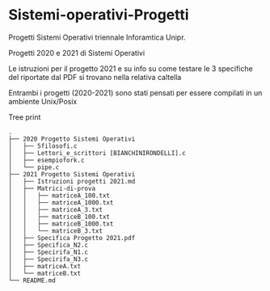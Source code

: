 # Sistemi-operativi-Progetti
Progetti Sistemi Operativi triennale Inforamtica Unipr.

Progetti 2020 e 2021 di Sistemi Operativi

Le istruzioni per il progetto 2021 e su info su come testare le 3 specifiche del riportate dal PDF si trovano nella relativa caltella

Entrambi i progetti (2020-2021) sono stati pensati per essere compilati in un ambiente Unix/Posix

Tree print
```
.
├── 2020 Progetto Sistemi Operativi
│   ├── 5filosofi.c
│   ├── Lettori_e_scrittori [BIANCHINIRONDELLI].c
│   ├── esempiofork.c
│   └── pipe.c
├── 2021 Progetto Sistemi Operativi
│   ├── Istruzioni progetti 2021.md
│   ├── Matrici-di-prova
│   │   ├── matriceA_100.txt
│   │   ├── matriceA_1000.txt
│   │   ├── matriceA_3.txt
│   │   ├── matriceB_100.txt
│   │   ├── matriceB_1000.txt
│   │   └── matriceB_3.txt
│   ├── Specifica Progetto 2021.pdf
│   ├── Specifica_N2.c
│   ├── Specirifa_N1.c
│   ├── Specirifa_N3.c
│   ├── matriceA.txt
│   └── matriceB.txt
└── README.md
```
